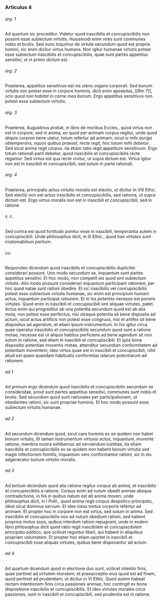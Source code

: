 ### Articulus 4

###### arg. 1
Ad quartum sic proceditur. Videtur quod irascibilis et concupiscibilis non possint esse subiectum virtutis. Huiusmodi enim vires sunt communes nobis et brutis. Sed nunc loquimur de virtute secundum quod est propria homini, sic enim dicitur virtus humana. Non igitur humanae virtutis potest esse subiectum irascibilis et concupiscibilis, quae sunt partes appetitus sensitivi, ut in primo dictum est.

###### arg. 2
Praeterea, appetitus sensitivus est vis utens organo corporali. Sed bonum virtutis non potest esse in corpore hominis, dicit enim apostolus, [[Rm 7]], *scio quod non habitat in carne mea bonum*. Ergo appetitus sensitivus non potest esse subiectum virtutis.

###### arg. 3
Praeterea, Augustinus probat, in libro de moribus Eccles., quod virtus non est in corpore, sed in anima, eo quod per animam corpus regitur, unde quod aliquis corpore bene utatur, totum refertur ad animam; *sicut si mihi auriga obtemperans, equos quibus praeest, recte regit, hoc totum mihi debetur*. Sed sicut anima regit corpus, ita etiam ratio regit appetitum sensitivum. Ergo totum rationali parti debetur, quod irascibilis et concupiscibilis recte regantur. Sed virtus est qua recte vivitur, ut supra dictum est. Virtus igitur non est in irascibili et concupiscibili, sed solum in parte rationali.

###### arg. 4
Praeterea, principalis actus virtutis moralis est electio, ut dicitur in VIII Ethic. Sed electio non est actus irascibilis et concupiscibilis, sed rationis, ut supra dictum est. Ergo virtus moralis non est in irascibili et concupiscibili, sed in ratione.

###### s. c.
Sed contra est quod fortitudo ponitur esse in irascibili, temperantia autem in concupiscibili. Unde philosophus dicit, in III Ethic., quod *hae virtutes sunt irrationabilium partium*.

###### co.
Respondeo dicendum quod irascibilis et concupiscibilis dupliciter considerari possunt. Uno modo secundum se, inquantum sunt partes appetitus sensitivi. Et hoc modo, non competit eis quod sint subiectum virtutis. Alio modo possunt considerari inquantum participant rationem, per hoc quod natae sunt rationi obedire. Et sic irascibilis vel concupiscibilis potest esse subiectum virtutis humanae, sic enim est principium humani actus, inquantum participat rationem. Et in his potentiis necesse est ponere virtutes. Quod enim in irascibili et concupiscibili sint aliquae virtutes, patet. Actus enim qui progreditur ab una potentia secundum quod est ab alia mota, non potest esse perfectus, nisi utraque potentia sit bene disposita ad actum, sicut actus artificis non potest esse congruus, nisi et artifex sit bene dispositus ad agendum, et etiam ipsum instrumentum. In his igitur circa quae operatur irascibilis et concupiscibilis secundum quod sunt a ratione motae, necesse est ut aliquis habitus perficiens ad bene agendum sit non solum in ratione, sed etiam in irascibili et concupiscibili. Et quia bona dispositio potentiae moventis motae, attenditur secundum conformitatem ad potentiam moventem; ideo virtus quae est in irascibili et concupiscibili, nihil aliud est quam quaedam habitualis conformitas istarum potentiarum ad rationem.

###### ad 1
Ad primum ergo dicendum quod irascibilis et concupiscibilis secundum se consideratae, prout sunt partes appetitus sensitivi, communes sunt nobis et brutis. Sed secundum quod sunt rationales per participationem, ut obedientes rationi, sic sunt propriae hominis. Et hoc modo possunt esse subiectum virtutis humanae.

###### ad 2
Ad secundum dicendum quod, sicut caro hominis ex se quidem non habet bonum virtutis, fit tamen instrumentum virtuosi actus, inquantum, movente ratione, membra nostra exhibemus ad serviendum iustitiae, ita etiam irascibilis et concupiscibilis ex se quidem non habent bonum virtutis sed magis infectionem fomitis; inquantum vero conformantur rationi, sic in eis adgeneratur bonum virtutis moralis.

###### ad 3
Ad tertium dicendum quod alia ratione regitur corpus ab anima, et irascibilis et concupiscibilis a ratione. Corpus enim ad nutum obedit animae absque contradictione, in his in quibus natum est ab anima moveri, unde philosophus dicit, in I Polit., quod anima regit corpus despotico principatu, idest sicut dominus servum. Et ideo totus motus corporis refertur ad animam. Et propter hoc in corpore non est virtus, sed solum in anima. Sed irascibilis et concupiscibilis non ad nutum obediunt rationi, sed habent proprios motus suos, quibus interdum rationi repugnant, unde in eodem libro philosophus dicit quod ratio regit irascibilem et concupiscibilem principatu politico, quo scilicet reguntur liberi, qui habent in aliquibus propriam voluntatem. Et propter hoc etiam oportet in irascibili et concupiscibili esse aliquas virtutes, quibus bene disponantur ad actum.

###### ad 4
Ad quartum dicendum quod in electione duo sunt, scilicet intentio finis, quae pertinet ad virtutem moralem; et praeacceptio eius quod est ad finem, quod pertinet ad prudentiam; ut dicitur in VI Ethic. Quod autem habeat rectam intentionem finis circa passiones animae, hoc contingit ex bona dispositione irascibilis et concupiscibilis. Et ideo virtutes morales circa passiones, sunt in irascibili et concupiscibili, sed prudentia est in ratione.

